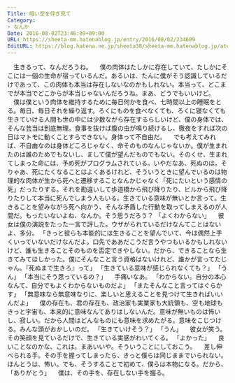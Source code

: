 ```yaml
---
Title: 暗い空を仰ぎ見て
Category:
- なんか
Date: 2016-08-02T23:46:09+09:00
URL: https://sheeta-mm.hatenablog.jp/entry/2016/08/02/234609
EditURL: https://blog.hatena.ne.jp/sheeta38/sheeta-mm.hatenablog.jp/atom/entry/10328749687177254163
---
```


　生きるって、なんだろうね。
　僕の肉体はたしかに存在していて、たしかにそこには一個の生命が宿っているんだ。あるいは、たんに僕がそう認識しているだけであって、この肉体も本当は存在しないなのかもしれない。本当って、どこまでが本当でどこからが本当じゃないんだろうね。まあ、どうでもいいけど。
　僕は僕という肉体を維持するために毎日何かを食べ、七時間以上の睡眠をとる。毎日、毎日それを繰り返す。ろくにものを食べなくても、ろくに寝なくても生きていける人間も世の中には少数ながら存在するらしいけど、僕の身体では、そんな芸当は到底無理。食事を抜けば腹の虫が鳴り続けるし、徹夜をすれば次の日はマトモに動くことすらできない。身体って不自由だ。
　でも考えてみれば、不自由なのは身体どころじゃなく、命そのものなんじゃないか。僕が生まれたのは誰のためでもないし、まして僕が望んだものでもない。そのくせ、生まれてしまった命には、予め死がプログラムされている。いやだなあ、死ぬのは。そりゃあ、死にたくなることはよくあるけれど、そういうときに望んでいるのは物理的な肉体が生から死へと遷移することなんかじゃなく「死にたいという感情の死」だったりする。それを勘違いして歩道橋から飛び降りたり、ビルから飛び降りたりして本当に死んでしまう人もいる。生きている意味が無いとか言って。生きることを望みながら死へ向かう、そんな矛盾した行動を取ってしまえるのが人間だ。もったいないよね、なんか。そう思うだろう？
「よくわからない」
　彼女は僕の演説をたった一言で評した。ウザがられているだけなんてことはないよ、多分。
「きっと彼らも本能的には生きることを望んでいて、今は偶然上手くいっていないだけなんだよ。口先でああだこうだ言うやつもいるかもしれないけど、誰も生きることそのものを否定できやしない。だから、できることなら生きてみてほしかった。僕にそんなこと言う資格はないけれど、誰かが言ってたじゃん。『死ぬまで生きろ』って」
「生きている意味が感じられなくても？」
「うん」
「本当にそう思っているの？」
　手痛いなあ。
「わからない。自分の本心なんて、自分でもよくわからないものだよ」
「またそんなこと言ってはぐらかす」
「無意味なら無意味なりに、楽しいと思えることを見つけて生きればいいんだよ」
　僕の存在も、君の存在も、政治家も実業家も大統領も、空も地球もきっと宇宙も、本来的に意味なんてありはしないんだ。意味が無いものは怖いし、寂しい。だから人間はどんなものにも意味を求めたがる。意味をこじつける。みんな頭がおかしいのだ。
「生きていけそう？」
「うん」
　彼女が笑う。その笑顔を見ているだけで、生きている実感がわいてくる。
「よかった」
　良いことなのかな、これは。まあいいや。そういうことにしておこう。
　差し伸べられる手。その手を握ってしまったら、きっと僕らは同じままでいられない。ほんとうは、怖い。でも、そうすることで初めて、僕らは本物になる。だから、
「ありがとう」
　僕は、その手を、存在しない手を握る。 
